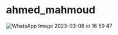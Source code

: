 # ahmed_mahmoud

![WhatsApp Image 2023-03-08 at 16 59 47](https://user-images.githubusercontent.com/118738061/227519435-352eed9c-ea2c-49c4-98d1-5f5cd2ae6661.jpg)
